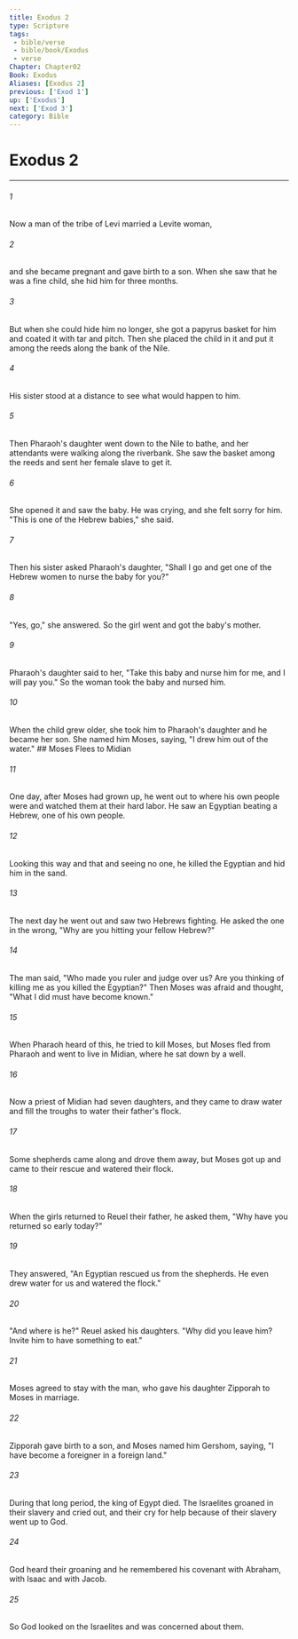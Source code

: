 ```yaml
---
title: Exodus 2
type: Scripture
tags:
 - bible/verse
 - bible/book/Exodus
 - verse
Chapter: Chapter02
Book: Exodus
Aliases: [Exodus 2]
previous: ['Exod 1']
up: ['Exodus']
next: ['Exod 3']
category: Bible
---
```

# Exodus 2

***


###### 1 
Now a man of the tribe of Levi married a Levite woman, 

###### 2 
and she became pregnant and gave birth to a son. When she saw that he was a fine child, she hid him for three months. 

###### 3 
But when she could hide him no longer, she got a papyrus basket for him and coated it with tar and pitch. Then she placed the child in it and put it among the reeds along the bank of the Nile. 

###### 4 
His sister stood at a distance to see what would happen to him. 

###### 5 
Then Pharaoh's daughter went down to the Nile to bathe, and her attendants were walking along the riverbank. She saw the basket among the reeds and sent her female slave to get it. 

###### 6 
She opened it and saw the baby. He was crying, and she felt sorry for him. "This is one of the Hebrew babies," she said. 

###### 7 
Then his sister asked Pharaoh's daughter, "Shall I go and get one of the Hebrew women to nurse the baby for you?" 

###### 8 
"Yes, go," she answered. So the girl went and got the baby's mother. 

###### 9 
Pharaoh's daughter said to her, "Take this baby and nurse him for me, and I will pay you." So the woman took the baby and nursed him. 

###### 10 
When the child grew older, she took him to Pharaoh's daughter and he became her son. She named him Moses, saying, "I drew him out of the water." ## Moses Flees to Midian 

###### 11 
One day, after Moses had grown up, he went out to where his own people were and watched them at their hard labor. He saw an Egyptian beating a Hebrew, one of his own people. 

###### 12 
Looking this way and that and seeing no one, he killed the Egyptian and hid him in the sand. 

###### 13 
The next day he went out and saw two Hebrews fighting. He asked the one in the wrong, "Why are you hitting your fellow Hebrew?" 

###### 14 
The man said, "Who made you ruler and judge over us? Are you thinking of killing me as you killed the Egyptian?" Then Moses was afraid and thought, "What I did must have become known." 

###### 15 
When Pharaoh heard of this, he tried to kill Moses, but Moses fled from Pharaoh and went to live in Midian, where he sat down by a well. 

###### 16 
Now a priest of Midian had seven daughters, and they came to draw water and fill the troughs to water their father's flock. 

###### 17 
Some shepherds came along and drove them away, but Moses got up and came to their rescue and watered their flock. 

###### 18 
When the girls returned to Reuel their father, he asked them, "Why have you returned so early today?" 

###### 19 
They answered, "An Egyptian rescued us from the shepherds. He even drew water for us and watered the flock." 

###### 20 
"And where is he?" Reuel asked his daughters. "Why did you leave him? Invite him to have something to eat." 

###### 21 
Moses agreed to stay with the man, who gave his daughter Zipporah to Moses in marriage. 

###### 22 
Zipporah gave birth to a son, and Moses named him Gershom, saying, "I have become a foreigner in a foreign land." 

###### 23 
During that long period, the king of Egypt died. The Israelites groaned in their slavery and cried out, and their cry for help because of their slavery went up to God. 

###### 24 
God heard their groaning and he remembered his covenant with Abraham, with Isaac and with Jacob. 

###### 25 
So God looked on the Israelites and was concerned about them. 
